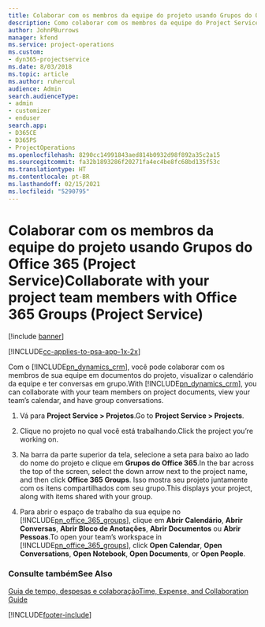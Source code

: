 ```yaml
---
title: Colaborar com os membros da equipe do projeto usando Grupos do Office 365
description: Como colaborar com os membros da equipe do Project Service por meio dos Groups do Office 365
author: JohnPBurrows
manager: kfend
ms.service: project-operations
ms.custom:
- dyn365-projectservice
ms.date: 8/03/2018
ms.topic: article
ms.author: ruhercul
audience: Admin
search.audienceType:
- admin
- customizer
- enduser
search.app:
- D365CE
- D365PS
- ProjectOperations
ms.openlocfilehash: 8290cc14991843aed814b0932d98f892a35c2a15
ms.sourcegitcommit: fa32b1893286f20271fa4ec4be8fc68bd135f53c
ms.translationtype: HT
ms.contentlocale: pt-BR
ms.lasthandoff: 02/15/2021
ms.locfileid: "5290795"
---
```

# <a name="collaborate-with-your-project-team-members-with-office-365-groups-project-service"></a><span data-ttu-id="ba96d-103">Colaborar com os membros da equipe do projeto usando Grupos do Office 365 (Project Service)</span><span class="sxs-lookup"><span data-stu-id="ba96d-103">Collaborate with your project team members with Office 365 Groups (Project Service)</span></span>

[!include [banner](../includes/psa-now-project-operations.md)]

[!INCLUDE[cc-applies-to-psa-app-1x-2x](../includes/cc-applies-to-psa-app-1x-2x.md)]

<span data-ttu-id="ba96d-104">Com o [!INCLUDE[pn_dynamics_crm](../includes/pn-dynamics-crm.md)], você pode colaborar com os membros de sua equipe em documentos do projeto, visualizar o calendário da equipe e ter conversas em grupo.</span><span class="sxs-lookup"><span data-stu-id="ba96d-104">With [!INCLUDE[pn_dynamics_crm](../includes/pn-dynamics-crm.md)], you can collaborate with your team members on project documents, view your team’s calendar, and have group conversations.</span></span>  
  
1. <span data-ttu-id="ba96d-105">Vá para **Project Service > Projetos**.</span><span class="sxs-lookup"><span data-stu-id="ba96d-105">Go to **Project Service > Projects**.</span></span>  
  
2. <span data-ttu-id="ba96d-106">Clique no projeto no qual você está trabalhando.</span><span class="sxs-lookup"><span data-stu-id="ba96d-106">Click the project you’re working on.</span></span>  
  
3. <span data-ttu-id="ba96d-107">Na barra da parte superior da tela, selecione a seta para baixo ao lado do nome do projeto e clique em **Grupos do Office 365**.</span><span class="sxs-lookup"><span data-stu-id="ba96d-107">In the bar across the top of the screen, select the down arrow next to the project name, and then click **Office 365 Groups**.</span></span> <span data-ttu-id="ba96d-108">Isso mostra seu projeto juntamente com os itens compartilhados com seu grupo.</span><span class="sxs-lookup"><span data-stu-id="ba96d-108">This displays your project, along with items shared with your group.</span></span>  
  
4. <span data-ttu-id="ba96d-109">Para abrir o espaço de trabalho da sua equipe no [!INCLUDE[pn_office_365_groups](../includes/pn-office-365-groups.md)], clique em **Abrir Calendário**, **Abrir Conversas**, **Abrir Bloco de Anotações**, **Abrir Documentos** ou **Abrir Pessoas**.</span><span class="sxs-lookup"><span data-stu-id="ba96d-109">To open your team’s workspace in [!INCLUDE[pn_office_365_groups](../includes/pn-office-365-groups.md)], click **Open Calendar**, **Open Conversations**, **Open Notebook**, **Open Documents**, or **Open People**.</span></span>  
  
### <a name="see-also"></a><span data-ttu-id="ba96d-110">Consulte também</span><span class="sxs-lookup"><span data-stu-id="ba96d-110">See Also</span></span>  
 [<span data-ttu-id="ba96d-111">Guia de tempo, despesas e colaboração</span><span class="sxs-lookup"><span data-stu-id="ba96d-111">Time, Expense, and Collaboration Guide</span></span>](../psa/time-expense-collaboration-guide.md)


[!INCLUDE[footer-include](../includes/footer-banner.md)]